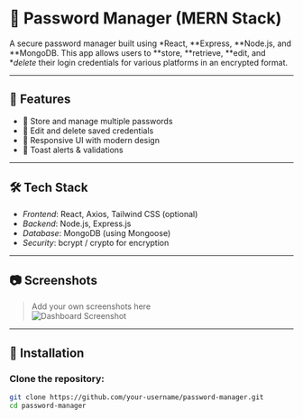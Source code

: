 # 🔐 Password Manager (MERN Stack)

A secure password manager built using *React, **Express, **Node.js, and **MongoDB. This app allows users to **store, **retrieve, **edit, and **delete* their login credentials for various platforms in an encrypted format.

---

## 🚀 Features

- 🧠 Store and manage multiple passwords
- 🔄 Edit and delete saved credentials
- 📱 Responsive UI with modern design
- 💬 Toast alerts & validations

---

## 🛠 Tech Stack

- *Frontend*: React, Axios, Tailwind CSS (optional)
- *Backend*: Node.js, Express.js
- *Database*: MongoDB (using Mongoose)
- *Security*: bcrypt / crypto for encryption

---

## 📷 Screenshots

> Add your own screenshots here  
![Dashboard Screenshot](./screenshots/dashboard.png)  
---

## 🔧 Installation

### Clone the repository:

```bash
git clone https://github.com/your-username/password-manager.git
cd password-manager
